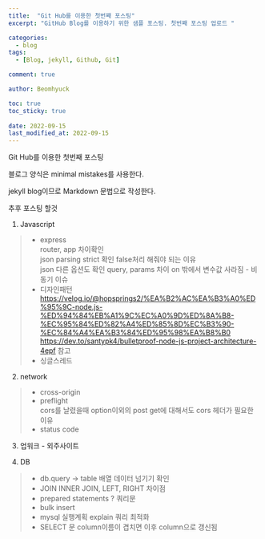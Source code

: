 ```yaml
---
title:  "Git Hub를 이용한 첫번째 포스팅"
excerpt: "GitHub Blog를 이용하기 위한 샘플 포스팅. 첫번째 포스팅 업로드 "

categories:
  - blog
tags:
  - [Blog, jekyll, Github, Git]

comment: true

author: Beomhyuck

toc: true
toc_sticky: true
 
date: 2022-09-15
last_modified_at: 2022-09-15
---
```


Git Hub를 이용한 첫번째 포스팅

블로그 양식은 minimal mistakes를 사용한다.

jekyll blog이므로 Markdown 문법으로 작성한다.

추후 포스팅 할것
1. Javascript
> * express   
router, app 차이확인    
json parsing strict 확인 false처리 해줘야 되는 이유    
json 다른 옵션도 확인
query, params 차이
on 밖에서 변수값 사라짐 - 비동기 이슈   
> * 디자인패턴    
https://velog.io/@hopsprings2/%EA%B2%AC%EA%B3%A0%ED%95%9C-node.js-%ED%94%84%EB%A1%9C%EC%A0%9D%ED%8A%B8-%EC%95%84%ED%82%A4%ED%85%8D%EC%B3%90-%EC%84%A4%EA%B3%84%ED%95%98%EA%B8%B0
https://dev.to/santypk4/bulletproof-node-js-project-architecture-4epf
참고   
> * 싱글스레드

2. network   
>  * cross-origin 
>  * preflight    
cors를 날렸을때 option이외의 post get에 대해서도 cors 헤더가 필요한 이유
>  * status code

3. 업워크 - 외주사이트

4. DB 
> * db.query -> table 배열 데이터 넘기기 확인
> * JOIN INNER JOIN, LEFT, RIGHT 차이점
> * prepared statements ? 쿼리문
> * bulk insert
> * mysql 실행계획 explain 쿼리 최적화
> * SELECT 문 column이름이 겹치면 이후 column으로 갱신됨